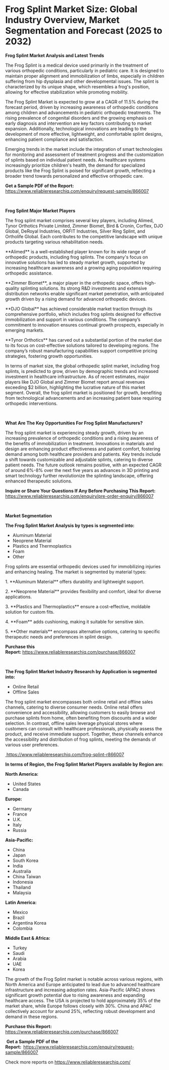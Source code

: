 <p><h1>Frog Splint Market Size: Global Industry Overview, Market Segmentation and Forecast (2025 to 2032)</h1></p><p><strong>Frog Splint Market Analysis and Latest Trends</strong></p>
<p><p>The Frog Splint is a medical device used primarily in the treatment of various orthopedic conditions, particularly in pediatric care. It is designed to maintain proper alignment and immobilization of limbs, especially in children suffering from hip dysplasia and other developmental issues. The splint is characterized by its unique shape, which resembles a frog's position, allowing for effective stabilization while promoting mobility.</p><p>The Frog Splint Market is expected to grow at a CAGR of 11.5% during the forecast period, driven by increasing awareness of orthopedic conditions among children and advancements in pediatric orthopedic treatments. The rising prevalence of congenital disorders and the growing emphasis on early diagnosis and intervention are key factors contributing to market expansion. Additionally, technological innovations are leading to the development of more effective, lightweight, and comfortable splint designs, enhancing patient compliance and satisfaction.</p><p>Emerging trends in the market include the integration of smart technologies for monitoring and assessment of treatment progress and the customization of splints based on individual patient needs. As healthcare systems increasingly prioritize children's health, the demand for specialized products like the Frog Splint is poised for significant growth, reflecting a broader trend towards personalized and effective orthopedic care.</p></p>
<p><strong>Get a Sample PDF of the Report:&nbsp;</strong> <a href="https://www.reliableresearchiq.com/enquiry/request-sample/866007?utm_campaign=2238&utm_medium=2&utm_source=Github&utm_content=ia&utm_term=04032025&utm_id=frog-splint">https://www.reliableresearchiq.com/enquiry/request-sample/866007</a></p>
<p>&nbsp;</p>
<p><strong>Frog Splint Major Market Players</strong></p>
<p><p>The frog splint market comprises several key players, including Alimed, Tynor Orthotics Private Limited, Zimmer Biomet, Bird & Cronin, Corflex, DJO Global, DeRoyal Industries, ORFIT Industries, Silver Ring Splint, and Ortholife Global. Each contributes to the competitive landscape with unique products targeting various rehabilitation needs.</p><p>**Alimed** is a well-established player known for its wide range of orthopedic products, including frog splints. The company's focus on innovative solutions has led to steady market growth, supported by increasing healthcare awareness and a growing aging population requiring orthopedic assistance. </p><p>**Zimmer Biomet**, a major player in the orthopedic space, offers high-quality splinting solutions. Its strong R&D investments and extensive distribution networks enable significant market penetration, with anticipated growth driven by a rising demand for advanced orthopedic devices.</p><p>**DJO Global** has achieved considerable market traction through its comprehensive portfolio, which includes frog splints designed for effective immobilization and support in various conditions. The company’s commitment to innovation ensures continual growth prospects, especially in emerging markets.</p><p>**Tynor Orthotics** has carved out a substantial portion of the market due to its focus on cost-effective solutions tailored to developing regions. The company’s robust manufacturing capabilities support competitive pricing strategies, fostering growth opportunities.</p><p>In terms of market size, the global orthopedic splint market, including frog splints, is predicted to grow, driven by demographic trends and increased investment in healthcare infrastructure. As of recent estimates, major players like DJO Global and Zimmer Biomet report annual revenues exceeding $2 billion, highlighting the lucrative nature of this market segment. Overall, the frog splint market is positioned for growth, benefiting from technological advancements and an increasing patient base requiring orthopedic interventions.</p></p>
<p>&nbsp;</p>
<p><strong>What Are The Key Opportunities For Frog Splint Manufacturers?</strong></p>
<p><p>The frog splint market is experiencing steady growth, driven by an increasing prevalence of orthopedic conditions and a rising awareness of the benefits of immobilization in treatment. Innovations in materials and design are enhancing product effectiveness and patient comfort, fostering demand among both healthcare providers and patients. Key trends include a shift towards customizable and adjustable splints, catering to diverse patient needs. The future outlook remains positive, with an expected CAGR of around 6%-8% over the next five years as advances in 3D printing and smart technology further revolutionize the splinting landscape, offering enhanced therapeutic solutions.</p></p>
<p><strong>Inquire or Share Your Questions If Any Before Purchasing This Report:</strong> <a href="https://www.reliableresearchiq.com/enquiry/pre-order-enquiry/866007?utm_campaign=2238&utm_medium=2&utm_source=Github&utm_content=ia&utm_term=04032025&utm_id=frog-splint">https://www.reliableresearchiq.com/enquiry/pre-order-enquiry/866007</a></p>
<p>&nbsp;</p>
<p><strong>Market Segmentation</strong></p>
<p><strong>The Frog Splint Market Analysis by types is segmented into:</strong></p>
<p><ul><li>Aluminum Material</li><li>Neoprene Material</li><li>Plastics and Thermoplastics</li><li>Foam</li><li>Other</li></ul></p>
<p><p>Frog splints are essential orthopedic devices used for immobilizing injuries and enhancing healing. The market is segmented by material types: </p><p>1. **Aluminum Material** offers durability and lightweight support. </p><p>2. **Neoprene Material** provides flexibility and comfort, ideal for diverse applications. </p><p>3. **Plastics and Thermoplastics** ensure a cost-effective, moldable solution for custom fits. </p><p>4. **Foam** adds cushioning, making it suitable for sensitive skin. </p><p>5. **Other materials** encompass alternative options, catering to specific therapeutic needs and preferences in splint design.</p></p>
<p><strong>Purchase this Report:&nbsp;</strong><a href="https://www.reliableresearchiq.com/purchase/866007?utm_campaign=2238&utm_medium=2&utm_source=Github&utm_content=ia&utm_term=04032025&utm_id=frog-splint">https://www.reliableresearchiq.com/purchase/866007</a></p>
<p>&nbsp;</p>
<p><strong>The Frog Splint Market Industry Research by Application is segmented into:</strong></p>
<p><ul><li>Online Retail</li><li>Offline Sales</li></ul></p>
<p><p>The frog splint market encompasses both online retail and offline sales channels, catering to diverse consumer needs. Online retail offers convenience and accessibility, allowing customers to easily browse and purchase splints from home, often benefiting from discounts and a wider selection. In contrast, offline sales leverage physical stores where customers can consult with healthcare professionals, physically assess the product, and receive immediate support. Together, these channels enhance the accessibility and distribution of frog splints, meeting the demands of various user preferences.</p></p>
<p><a href="https://www.reliableresearchiq.com/frog-splint-r866007?utm_campaign=2238&utm_medium=2&utm_source=Github&utm_content=ia&utm_term=04032025&utm_id=frog-splint">&nbsp;https://www.reliableresearchiq.com/frog-splint-r866007</a></p>
<p><strong>In terms of Region, the Frog Splint Market Players available by Region are:</strong></p>
<p>
    <p> <strong> North America: </strong>
        <ul>
            <li>United States</li>
            <li>Canada</li>
        </ul>
        </p> 
    <p> <strong> Europe: </strong>
        <ul>
            <li>Germany</li>
            <li>France</li>
            <li>U.K.</li>
            <li>Italy</li>
            <li>Russia</li>
        </ul>
        </p> 
    <p> <strong> Asia-Pacific: </strong>
        <ul>
            <li>China</li>
            <li>Japan</li>
            <li>South Korea</li>
            <li>India</li>
            <li>Australia</li>
            <li>China Taiwan</li>
            <li>Indonesia</li>
            <li>Thailand</li>
            <li>Malaysia</li>
        </ul>
        </p> 
    <p> <strong> Latin America: </strong>
        <ul>
            <li>Mexico</li>
            <li>Brazil</li>
            <li>Argentina Korea</li>
            <li>Colombia</li>
        </ul>
        </p> 
    <p> <strong> Middle East & Africa: </strong>
        <ul>
            <li>Turkey</li>
            <li>Saudi</li>
            <li>Arabia</li>
            <li>UAE</li>
            <li>Korea</li>
        </ul>
    </p>
    </p>
<p><p>The growth of the Frog Splint market is notable across various regions, with North America and Europe anticipated to lead due to advanced healthcare infrastructure and increasing adoption rates. Asia-Pacific (APAC) shows significant growth potential due to rising awareness and expanding healthcare access. The USA is projected to hold approximately 35% of the market share, while Europe follows closely with 30%. China and APAC collectively account for around 25%, reflecting robust development and demand in these regions.</p></p>
<p><strong>Purchase this Report: </strong><a href="https://www.reliableresearchiq.com/purchase/866007?utm_campaign=2238&utm_medium=2&utm_source=Github&utm_content=ia&utm_term=04032025&utm_id=frog-splint">https://www.reliableresearchiq.com/purchase/866007</a></p>
<p>&nbsp;<strong>Get a Sample PDF of the Report:&nbsp;&nbsp;</strong><a href="https://www.reliableresearchiq.com/enquiry/request-sample/866007?utm_campaign=2238&utm_medium=2&utm_source=Github&utm_content=ia&utm_term=04032025&utm_id=frog-splint">https://www.reliableresearchiq.com/enquiry/request-sample/866007</a></p>
<p><strong></strong></p>
<p>Check more reports on <a href="https://www.reliableresearchiq.com/?utm_campaign=2238&utm_medium=2&utm_source=Github&utm_content=ia&utm_term=04032025&utm_id=frog-splint">https://www.reliableresearchiq.com/</a></p>